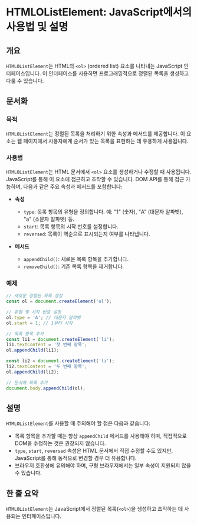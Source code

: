 <!--
Meta Description: # HTMLOListElement: JavaScript에서의 사용법 및 설명 ## 개요 `HTMLOListElement`는 HTML의 `<ol>` (ordered list) 요소를 나타내는 JavaScript 인터페이스입니다. 이 인터페이스를 사용하면 프로그래밍적으로 ...
Meta Keywords: htmlolistelement, appendchild, 정렬된, document, 목록을
-->

# HTMLOListElement: JavaScript에서의 사용법 및 설명

## 개요
`HTMLOListElement`는 HTML의 `<ol>` (ordered list) 요소를 나타내는 JavaScript 인터페이스입니다. 이 인터페이스를 사용하면 프로그래밍적으로 정렬된 목록을 생성하고 다룰 수 있습니다.

## 문서화
### 목적
`HTMLOListElement`는 정렬된 목록을 처리하기 위한 속성과 메서드를 제공합니다. 이 요소는 웹 페이지에서 사용자에게 순서가 있는 목록을 표현하는 데 유용하게 사용됩니다.

### 사용법
`HTMLOListElement`는 HTML 문서에서 `<ol>` 요소를 생성하거나 수정할 때 사용됩니다. JavaScript를 통해 이 요소에 접근하고 조작할 수 있습니다. DOM API를 통해 접근 가능하며, 다음과 같은 주요 속성과 메서드를 포함합니다:

- **속성**
  - `type`: 목록 항목의 유형을 정의합니다. 예: "1" (숫자), "A" (대문자 알파벳), "a" (소문자 알파벳) 등.
  - `start`: 목록 항목의 시작 번호를 설정합니다.
  - `reversed`: 목록이 역순으로 표시되는지 여부를 나타냅니다.

- **메서드**
  - `appendChild()`: 새로운 목록 항목을 추가합니다.
  - `removeChild()`: 기존 목록 항목을 제거합니다.

### 예제
```javascript
// 새로운 정렬된 목록 생성
const ol = document.createElement('ol');

// 유형 및 시작 번호 설정
ol.type = 'A'; // 대문자 알파벳
ol.start = 1; // 1부터 시작

// 목록 항목 추가
const li1 = document.createElement('li');
li1.textContent = '첫 번째 항목';
ol.appendChild(li1);

const li2 = document.createElement('li');
li2.textContent = '두 번째 항목';
ol.appendChild(li2);

// 문서에 목록 추가
document.body.appendChild(ol);
```

## 설명
`HTMLOListElement`를 사용할 때 주의해야 할 점은 다음과 같습니다:

- 목록 항목을 추가할 때는 항상 `appendChild` 메서드를 사용해야 하며, 직접적으로 DOM을 수정하는 것은 권장되지 않습니다.
- `type`, `start`, `reversed` 속성은 HTML 문서에서 직접 수정할 수도 있지만, JavaScript를 통해 동적으로 변경할 경우 더 유용합니다.
- 브라우저 호환성에 유의해야 하며, 구형 브라우저에서는 일부 속성이 지원되지 않을 수 있습니다.

## 한 줄 요약
`HTMLOListElement`는 JavaScript에서 정렬된 목록(`<ol>`)을 생성하고 조작하는 데 사용되는 인터페이스입니다.